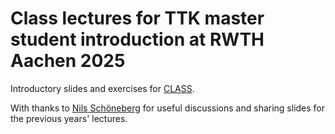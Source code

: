 # Class lectures for TTK master student introduction at RWTH Aachen 2025
Introductory slides and exercises for [CLASS](https://github.com/lesgourg/class_public).

With thanks to [Nils Schöneberg](https://schoeneberg.github.io/) for useful discussions and sharing slides for the previous years' lectures.